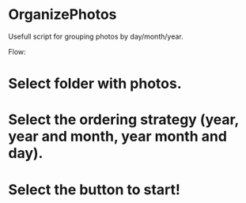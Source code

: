 # OrganizePhotos
Usefull script for grouping photos by day/month/year.

Flow:
# Select folder with photos.
# Select the ordering strategy (year, year and month, year month and day).
# Select the button to start!